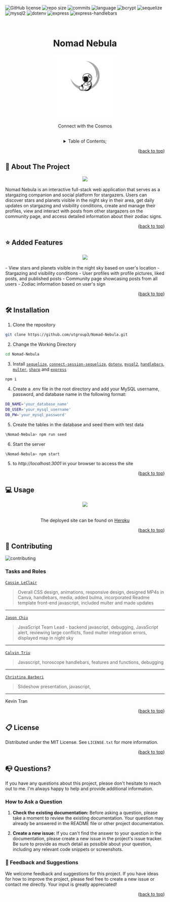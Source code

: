   ![GitHub license](https://img.shields.io/badge/license-MIT-pink.svg)
  ![repo size](https://img.shields.io/github/repo-size/utgroup3/Nomad-Nebula?color=yellow)
  ![commits](https://img.shields.io/github/commit-activity/m/utgroup3/Nomad-Nebula/develop)
  ![language](https://img.shields.io/github/languages/top/utgroup3/Nomad-Nebula)
  ![bcrypt](https://img.shields.io/github/package-json/dependency-version/utgroup3/Nomad-Nebula/bcrypt)
  ![sequelize](https://img.shields.io/github/package-json/dependency-version/utgroup3/Nomad-Nebula/sequelize?color=lime)
  ![mysql2](https://img.shields.io/github/package-json/dependency-version/utgroup3/Nomad-Nebula/mysql2?color=orange)
  ![dotenv](https://img.shields.io/github/package-json/dependency-version/utgroup3/Nomad-Nebula/dotenv?color=blue)
  ![express](https://img.shields.io/github/package-json/dependency-version/cleclair71/TechTapas/express?color=lime)
    ![express-handlebars](https://img.shields.io/github/package-json/dependency-version/utgroup3/Nomad-Nebula/express-handlebars?color=orange)
    

  <a name="readme-top"></a>
 <br />
 <div align="center">
 <h1 align="center">Nomad Nebula</h1>
    <a href="https://github.com/utgroup3/Nomad-Nebula">
     <img src="/public/img/transparentwhite.png" alt="Logo" height="200">
   </a>
    <p align="center">
      Connect with the Cosmos
    </p>
  
<br />
<details><summary>Table of Contents;</summary>

* [About the Project](#description) 

* [Added Features](#features)
 
* [Installation](#installation)
 
* [Usage](#usage) 

* [Contributing](#contributing)
 
* [License](#license)

* [Questions](#questions)

</details>
</div>

<p align="right">(<a href="#readme-top">back to top</a>)</p>

<a name="description"></a>
## :rocket: About The Project
<p align="center">
  <img src="/public/img/readmeim.JPG"/>
</p>

Nomad Nebula is an interactive full-stack web application that serves as a stargazing companion and social platform for stargazers. Users can discover stars and planets visible in the night sky in their area, get daily updates on stargazing and visibility conditions, create and manage their profiles, view and interact with posts from other stargazers on the community page, and access detailed information about their zodiac signs.

<p align="right">(<a href="#readme-top">back to top</a>)</p>


<a name="features"></a>

## :star: Added Features

<p align="center">
  <img src="/public/img/readme2.JPG"/>
</p>
- View stars and planets visible in the night sky based on user's location
- Stargazing and visibility conditions
- User profiles with profile pictures, liked posts, and published posts
- Community page showcasing posts from all users
- Zodiac information based on user's sign

<p align="right">(<a href="#readme-top">back to top</a>)</p>

<a name="installation"></a>

## :hammer_and_wrench: Installation

1. Clone the repository 

```bash
git clone https://github.com/utgroup3/Nomad-Nebula.git
```
2. Change the Working Directory

```bash
cd Nomad-Nebula
```
3. Install [`sequelize`](https://www.npmjs.com/package/inquirer), [`connect-session-sequelize`](https://www.npmjs.com/search?q=figlet), [`dotenv`](https://www.npmjs.com/package/dotenv), [`mysql2`](https://www.npmjs.com/package/mysql2), [`handlebars`](https://www.npmjs.com/package/handlebars), [`multer`](https://www.npmjs.com/package/handlebars), [`sharp`](https://www.npmjs.com/package/handlebars) and [`express`](https://www.npmjs.com/package/console.table)

```bash
npm i
```

4. Create a .env file in the root directory and add your MySQL username, password, and database name in the following format:

```bash
DB_NAME='your_database_name'
DB_USER='your_mysql_username'
DB_PW='your_mysql_password'
```
5. Create the tables in the database and seed them with test data

```bash
\Nomad-Nebula> npm run seed
```

6. Start the server

```bash
\Nomad-Nebula> npm start
```
5.  to *http://localhost:3001* in your browser to access the site
 


<p align="right">(<a href="#readme-top">back to top</a>)</p>

  <a name="usage"></a>

## :computer: Usage

<div align="center">
     <img src="assets\app.gif">
   </div>
   <br />
   <p align="center"> The deployed site can be found on
   <a href="https://drive.google.com/file/d/1oZJElx4QXzcGZlfQwMoUEVd9D6Ld_YKO/view?usp=sharing">Heroku</a>
   </p>

<p align="right">(<a href="#readme-top">back to top</a>)</p>
  

 <a name="contributing"></a>

## :handshake: Contributing

![contributing](https://user-images.githubusercontent.com/76407605/217901296-4c8742f8-b5aa-4587-9517-16888d65200b.JPG)
### Tasks and Roles 
[`Cassie LeClair`](https://github.com/cleclair71)
> Overall CSS design, animations, responsive design, designed MP4s in Canva, handlebars,  media, added bulma, incorporated Readme template front-end javascript, included multer and made updates
---
[`Jason Chiu`](https://github.com/jason1chiu)
> JavaScript Team Lead - backend javascript, debugging,  JavaScript alert, reviewing large conflicts, fixed multer integration errors, displayed map in night sky
--- 
[`Calvin Triu`](https://github.com/cntrieu)
> Javascript, horoscope handlebars, features and functions, debugging
---
[`Christina Barberi`](https://github.com/Christinaecb)
> Slideshow presentation, javascript, 
---
Kevin Tran
> 



<p align="right">(<a href="#readme-top">back to top</a>)</p>

<a name="license"></a>

## :clipboard: License
Distributed under the MIT License. See `LICENSE.txt` for more information.
  
<p align="right">(<a href="#readme-top">back to top</a>)</p>


<a name="questions"></a>

## :mailbox_with_no_mail: Questions?

If you have any questions about this project, please don't hesitate to reach out to me. I'm always happy to help and provide additional information.

### How to Ask a Question

1. **Check the existing documentation:** Before asking a question, please take a moment to review the existing documentation. Your question may already be answered in the README file or other project documentation.

2. **Create a new issue:** If you can't find the answer to your question in the documentation, please create a new issue in the project's issue tracker. Be sure to provide as much detail as possible about your question, including any relevant code snippets or screenshots.

   
### :pray: Feedback and Suggestions

We welcome feedback and suggestions for this project. If you have ideas for how to improve the project, please feel free to create a new issue or contact me directly. Your input is greatly appreciated!
 
  <p align="right">(<a href="#readme-top">back to top</a>)</p>
